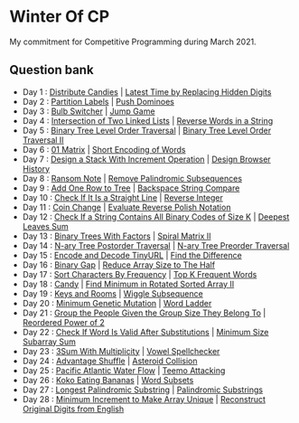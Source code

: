 # Winter Of CP
My commitment for Competitive Programming during March 2021.

## Question bank
- Day 1 : [Distribute Candies](https://leetcode.com/problems/distribute-candies/) | [Latest Time by Replacing Hidden Digits](https://leetcode.com/problems/latest-time-by-replacing-hidden-digits/)
- Day 2 : [Partition Labels](https://leetcode.com/problems/partition-labels/) | [Push Dominoes](https://leetcode.com/problems/push-dominoes/)
- Day 3 : [Bulb Switcher](https://leetcode.com/problems/bulb-switcher/) | [Jump Game](https://leetcode.com/problems/jump-game/)
- Day 4 : [Intersection of Two Linked Lists](https://leetcode.com/problems/intersection-of-two-linked-lists/) | [Reverse Words in a String](https://leetcode.com/problems/reverse-words-in-a-string/)
- Day 5 : [Binary Tree Level Order Traversal](https://leetcode.com/problems/binary-tree-level-order-traversal/) | [Binary Tree Level Order Traversal II](https://leetcode.com/problems/binary-tree-level-order-traversal-ii/)
- Day 6 : [01 Matrix](https://leetcode.com/problems/01-matrix/) | [Short Encoding of Words](https://leetcode.com/problems/short-encoding-of-words/)
- Day 7 : [Design a Stack With Increment Operation](https://leetcode.com/problems/design-a-stack-with-increment-operation/) | [Design Browser History](https://leetcode.com/problems/design-browser-history/)
- Day 8 : [Ransom Note](https://leetcode.com/problems/ransom-note/) | [Remove Palindromic Subsequences](https://leetcode.com/problems/remove-palindromic-subsequences/)
- Day 9 : [Add One Row to Tree](https://leetcode.com/problems/add-one-row-to-tree/) | [Backspace String Compare](https://leetcode.com/problems/backspace-string-compare/)
- Day 10 : [Check If It Is a Straight Line](http://leetcode.com/problems/check-if-it-is-a-straight-line/) | [Reverse Integer](https://leetcode.com/problems/reverse-integer/)
- Day 11 : [Coin Change](https://leetcode.com/problems/coin-change/) | [Evaluate Reverse Polish Notation](https://leetcode.com/problems/evaluate-reverse-polish-notation/)
- Day 12 : [Check If a String Contains All Binary Codes of Size K](https://leetcode.com/problems/check-if-a-string-contains-all-binary-codes-of-size-k/) | [Deepest Leaves Sum](https://leetcode.com/problems/deepest-leaves-sum/)
- Day 13 : [Binary Trees With Factors](https://leetcode.com/problems/binary-trees-with-factors/) | [Spiral Matrix II](https://leetcode.com/problems/spiral-matrix-ii/)
- Day 14 : [N-ary Tree Postorder Traversal](https://leetcode.com/problems/n-ary-tree-postorder-traversal/) | [N-ary Tree Preorder Traversal](https://leetcode.com/problems/n-ary-tree-preorder-traversal/)
- Day 15 : [Encode and Decode TinyURL](https://leetcode.com/problems/encode-and-decode-tinyurl/) | [Find the Difference](https://leetcode.com/problems/find-the-duplicate-number/)
- Day 16 : [Binary Gap](https://leetcode.com/problems/binary-gap/) | [Reduce Array Size to The Half](https://leetcode.com/problems/reduce-array-size-to-the-half/)
- Day 17 : [Sort Characters By Frequency](https://leetcode.com/problems/sort-characters-by-frequency/) | [Top K Frequent Words](https://leetcode.com/problems/top-k-frequent-words/)
- Day 18 : [Candy](https://leetcode.com/problems/candy/) | [Find Minimum in Rotated Sorted Array II](https://leetcode.com/problems/find-minimum-in-rotated-sorted-array-ii/)
- Day 19 : [Keys and Rooms](https://leetcode.com/problems/keys-and-rooms/) | [Wiggle Subsequence](https://leetcode.com/problems/wiggle-subsequence/)
- Day 20 : [Minimum Genetic Mutation](https://leetcode.com/problems/minimum-genetic-mutation/) | [Word Ladder](https://leetcode.com/problems/word-ladder/)
- Day 21 : [Group the People Given the Group Size They Belong To](https://leetcode.com/problems/group-the-people-given-the-group-size-they-belong-to/) | [Reordered Power of 2](https://leetcode.com/problems/reordered-power-of-2/)
- Day 22 : [Check If Word Is Valid After Substitutions](https://leetcode.com/problems/check-if-word-is-valid-after-substitutions/) | [Minimum Size Subarray Sum](https://leetcode.com/problems/minimum-size-subarray-sum/)
- Day 23 : [3Sum With Multiplicity](https://leetcode.com/problems/3sum-with-multiplicity/) | [Vowel Spellchecker](https://leetcode.com/problems/vowel-spellchecker/)
- Day 24 : [Advantage Shuffle](https://leetcode.com/problems/advantage-shuffle/) | [Asteroid Collision](https://leetcode.com/problems/asteroid-collision/)
- Day 25 : [Pacific Atlantic Water Flow](https://leetcode.com/problems/pacific-atlantic-water-flow/) | [Teemo Attacking](https://leetcode.com/problems/teemo-attacking/)
- Day 26 : [Koko Eating Bananas](https://leetcode.com/problems/koko-eating-bananas/) | [Word Subsets](https://leetcode.com/problems/word-subsets/)
- Day 27 : [Longest Palindromic Substring](https://leetcode.com/problems/longest-palindromic-substring/) | [Palindromic Substrings](https://leetcode.com/problems/palindromic-substrings/)
- Day 28 : [Minimum Increment to Make Array Unique](https://leetcode.com/problems/minimum-increment-to-make-array-unique/) | [Reconstruct Original Digits from English](https://leetcode.com/problems/reconstruct-original-digits-from-english/)